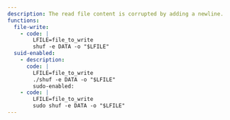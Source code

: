 ```yaml
---
description: The read file content is corrupted by adding a newline.
functions:
  file-write:
    - code: |
        LFILE=file_to_write
        shuf -e DATA -o "$LFILE"
  suid-enabled:
    - description:
      code: |
        LFILE=file_to_write
        ./shuf -e DATA -o "$LFILE"
        sudo-enabled:
    - code: |
        LFILE=file_to_write
        sudo shuf -e DATA -o "$LFILE"
---
```

